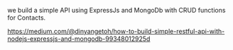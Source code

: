we build a simple API using ExpressJs and MongoDb with CRUD functions for Contacts.

https://medium.com/@dinyangetoh/how-to-build-simple-restful-api-with-nodejs-expressjs-and-mongodb-99348012925d

